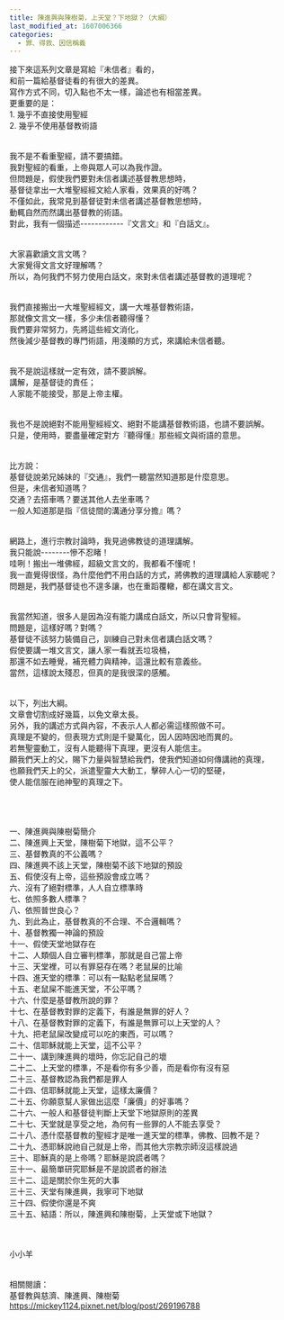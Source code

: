 ```yaml
---
title: 陳進興與陳樹菊，上天堂？下地獄？（大綱）
last_modified_at: 1607006366
categories:
  - 罪、得救、因信稱義
---
```


<div>接下來這系列文章是寫給『未信者』看的，</div>

<div>和前一篇給基督徒看的有很大的差異。</div>

<div>寫作方式不同，切入點也不太一樣，論述也有相當差異。</div>

<div>更重要的是：</div>

<div>1.<span style="white-space:pre"> </span>幾乎不直接使用聖經</div>

<div>2.<span style="white-space:pre"> </span>幾乎不使用基督教術語</div>

<div>&nbsp;</div>

<div>&nbsp;</div>

<div>我不是不看重聖經，請不要搞錯。</div>

<div>我對聖經的看重，上帝與眾人可以為我作證。</div>

<div>但問題是，假使我們要對未信者講述基督教思想時，</div>

<div>基督徒拿出一大堆聖經經文給人家看，效果真的好嗎？</div>

<div>不僅如此，我常見到基督徒對未信者講述基督教思想時，</div>

<div>動輒自然而然講出基督教的術語。</div>

<div>對此，我有一個描述------------『文言文』和『白話文』。</div>

<div>&nbsp;</div>

<div>&nbsp;</div>

<div>大家喜歡讀文言文嗎？</div>

<div>大家覺得文言文好理解嗎？</div>

<div>所以，為何我們不努力使用白話文，來對未信者講述基督教的道理呢？</div>

<div>&nbsp;</div>

<div>&nbsp;</div>

<div>我們直接搬出一大堆聖經經文，講一大堆基督教術語，</div>

<div>那就像文言文一樣，多少未信者聽得懂？</div>

<div>我們要非常努力，先將這些經文消化，</div>

<div>然後減少基督教的專門術語，用淺顯的方式，來講給未信者聽。</div>

<div>&nbsp;</div>

<div>&nbsp;</div>

<div>我不是說這樣就一定有效，請不要誤解。</div>

<div>講解，是基督徒的責任；</div>

<div>人家能不能接受，那是上帝主權。</div>

<div>&nbsp;</div>

<div>&nbsp;</div>

<div>我也不是說絕對不能用聖經經文、絕對不能講基督教術語，也請不要誤解。</div>

<div>只是，使用時，要盡量確定對方『聽得懂』那些經文與術語的意思。</div>

<div>&nbsp;</div>

<div>&nbsp;</div>

<div>比方說：</div>

<div>基督徒說弟兄姊妹的『交通』，我們一聽當然知道那是什麼意思。</div>

<div>但是，未信者知道嗎？</div>

<div>交通？去搭車嗎？要送其他人去坐車嗎？</div>

<div>一般人知道那是指『信徒間的溝通分享分擔』嗎？</div>

<div>&nbsp;</div>

<div>&nbsp;</div>

<div>網路上，進行宗教討論時，我見過佛教徒的道理講解。</div>

<div>我只能說--------慘不忍睹！</div>

<div>哇咧！搬出一堆佛經，超級文言文的，我都看不懂呢！</div>

<div>我一直覺得很怪，為什麼他們不用白話的方式，將佛教的道理講給人家聽呢？</div>

<div>問題是，我們基督徒也不遑多讓，也在重蹈覆轍，都在講文言文。</div>

<div>&nbsp;</div>

<div>&nbsp;</div>

<div>我當然知道，很多人是因為沒有能力講成白話文，所以只會背聖經。</div>

<div>問題是，這樣好嗎？對嗎？</div>

<div>基督徒不該努力裝備自己，訓練自己對未信者講白話文嗎？</div>

<div>假使要講一堆文言文，讓人家一看就丟垃圾桶，</div>

<div>那還不如去睡覺，補充體力與精神，這還比較有意義些。</div>

<div>當然，這樣說太殘忍，但真的是我很深的感觸。</div>

<div>&nbsp;</div>

<div>&nbsp;</div>

<div>以下，列出大綱。</div>

<div>文章會切割成好幾篇，以免文章太長。</div>

<div>另外，我的講述方式與內容，不表示人人都必需這樣照做不可。</div>

<div>真理是不變的，但表現方式則是千變萬化，因人因時因地而異的。</div>

<div>若無聖靈動工，沒有人能聽得下真理，更沒有人能信主。</div>

<div>願我們天上的父，賜下力量與智慧給我們，使我們知道如何傳講祂的真理，</div>

<div>也願我們天上的父，派遣聖靈大大動工，擊碎人心一切的堅硬，</div>

<div>使人能信服在祂神聖的真理之下。</div>

<div>&nbsp;</div>

<div>&nbsp;</div>

<div>&nbsp;</div>

<div>&nbsp;</div>

<div>一、陳進興與陳樹菊簡介</div>

<div>二、陳進興上天堂，陳樹菊下地獄，這不公平？</div>

<div>三、基督教真的不公義嗎？</div>

<div>四、陳進興不該上天堂，陳樹菊不該下地獄的預設</div>

<div>五、假使沒有上帝，這些預設會成立嗎？</div>

<div>六、沒有了絕對標準，人人自立標準時</div>

<div>七、依照多數人標準？</div>

<div>八、依照普世良心？</div>

<div>九、到此為止，基督教真的不合理、不合邏輯嗎？</div>

<div>十、基督教獨一神論的預設</div>

<div>十一、假使天堂地獄存在</div>

<div>十二、人類個人自立審判標準，那就是自己當上帝</div>

<div>十三、天堂裡，可以有罪惡存在嗎？老鼠屎的比喻</div>

<div>十四、進天堂的標準：可以有一點點老鼠屎嗎？</div>

<div>十五、老鼠屎不能進天堂，不公平嗎？</div>

<div>十六、什麼是基督教所說的罪？</div>

<div>十七、在基督教對罪的定義下，有誰是無罪的好人？</div>

<div>十八、在基督教對罪的定義下，有誰是無罪可以上天堂的人？</div>

<div>十九、把老鼠屎改變成可以吃的東西，可以嗎？</div>

<div>二十、信耶穌就能上天堂，這不公平？</div>

<div>二十一、講到陳進興的壞時，你忘記自己的壞</div>

<div>二十二、上天堂的標準，不是看你有多少善，而是看你有沒有惡</div>

<div>二十三、基督教認為我們都是罪人</div>

<div>二十四、信耶穌就能上天堂，這樣太廉價？</div>

<div>二十五、你願意幫人家做出這麼「廉價」的好事嗎？</div>

<div>二十六、一般人和基督徒判斷上天堂下地獄原則的差異</div>

<div>二十七、天堂就是享受之地，為何有一些罪的人不能去享受？</div>

<div>二十八、憑什麼基督教的聖經才是唯一進天堂的標準，佛教、回教不是？</div>

<div>二十九、憑耶穌說祂自己就是上帝，而其他大宗教宗師沒這樣說過</div>

<div>三十、耶穌真的是上帝嗎？耶穌是說謊者嗎？</div>

<div>三十一、最簡單研究耶穌是不是說謊者的辦法</div>

<div>三十二、這是關於你生死的大事</div>

<div>三十三、天堂有陳進興，我寧可下地獄</div>

<div>三十四、假使你還是不爽</div>

<div>三十五、結語：所以，陳進興和陳樹菊，上天堂或下地獄？</div>

<div>&nbsp;</div>

<div>&nbsp;</div>

<div>&nbsp;</div>

<div>小小羊</div>

<div>&nbsp;</div>

<div>&nbsp;</div>

<div>相關閱讀：<br>
基督教與慈濟、陳進興、陳樹菊<br>
<a href="https://mickey1124.pixnet.net/blog/post/269196788" target="_blank">https://mickey1124.pixnet.net/blog/post/269196788</a></div>

<div>&nbsp;</div>

<div>&nbsp;</div>

<div>&nbsp;</div>

